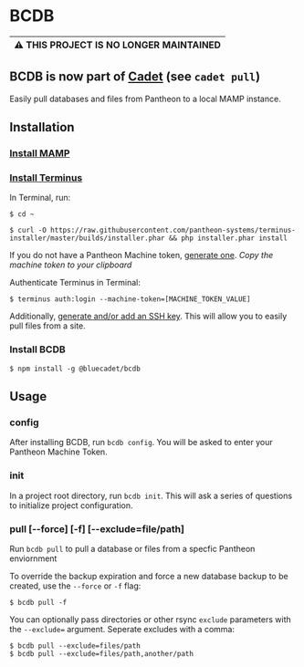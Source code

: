 # BCDB

| :warning:  THIS PROJECT IS NO LONGER MAINTAINED |
| --- |

## BCDB is now part of [Cadet](https://github.com/bluecadet/cadet) (see `cadet pull`)

Easily pull databases and files from Pantheon to a local MAMP instance.

## Installation

### [Install MAMP](https://www.mamp.info/en/downloads/)

### [Install Terminus](https://pantheon.io/docs/terminus/install/)

In Terminal, run:

```
$ cd ~

$ curl -O https://raw.githubusercontent.com/pantheon-systems/terminus-installer/master/builds/installer.phar && php installer.phar install
```

If you do not have a Pantheon Machine token, [generate one](https://dashboard.pantheon.io/login?destination=%2Fuser#account/tokens/create/terminus/). *Copy the machine token to your clipboard*

Authenticate Terminus in Terminal:

```
$ terminus auth:login --machine-token=[MACHINE_TOKEN_VALUE]
```

Additionally, [generate and/or add an SSH key](https://pantheon.io/docs/ssh-keys/). This will allow you to easily pull files from a site.


### Install BCDB

```
$ npm install -g @bluecadet/bcdb
```


## Usage

### config

After installing BCDB, run `bcdb config`. You will be asked to enter your Pantheon Machine Token.

### init

In a project root directory, run `bcdb init`. This will ask a series of questions to initialize project configuration.


### pull [--force] [-f] [--exclude=file/path]

Run `bcdb pull` to pull a database or files from a specfic Pantheon enviornment

To override the backup expiration and force a new database backup to be created, use the
`--force` or `-f` flag:

```
$ bcdb pull -f
```

You can optionally pass directories or other rsync `exclude` parameters with the `--exclude=` argument. Seperate excludes with a comma:

```
$ bcdb pull --exclude=files/path
$ bcdb pull --exclude=files/path,another/path
```
